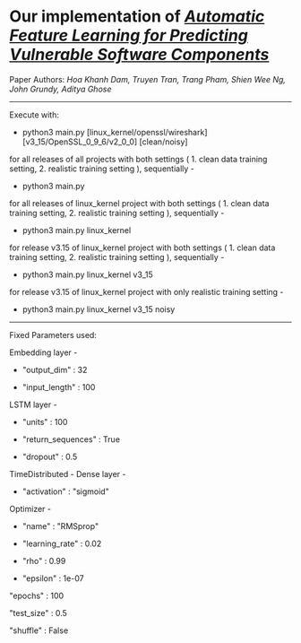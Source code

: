 # Our implementation of [_Automatic Feature Learning for Predicting Vulnerable Software Components_](https://ieeexplore.ieee.org/document/8540022)

Paper Authors:
_Hoa Khanh Dam, Truyen Tran, Trang Pham, Shien Wee Ng, John Grundy, Aditya Ghose_

---

Execute with:

- python3 main.py [linux_kernel/openssl/wireshark] [v3_15/OpenSSL_0_9_6/v2_0_0] [clean/noisy]

for all releases of all projects with both settings ( 1. clean data training setting, 2. realistic training setting ), sequentially -

- python3 main.py

for all releases of linux_kernel project  with both settings ( 1. clean data training setting, 2. realistic training setting ), sequentially -

- python3 main.py linux_kernel

for release v3.15 of linux_kernel project  with both settings ( 1. clean data training setting, 2. realistic training setting ), sequentially -

- python3 main.py linux_kernel v3_15

for release v3.15 of linux_kernel project with only realistic training setting -

- python3 main.py linux_kernel v3_15 noisy
 
---

Fixed Parameters used:

Embedding layer -

-  "output_dim" : 32
  
-  "input_length" : 100

LSTM layer - 

-  "units" : 100
  
-  "return_sequences" : True
  
-  "dropout" : 0.5

TimeDistributed - Dense layer - 

-  "activation" : "sigmoid"

Optimizer -

-  "name" : "RMSprop"
  
-  "learning_rate" : 0.02
  
-  "rho" : 0.99
  
-  "epsilon" : 1e-07

"epochs" : 100

"test_size" : 0.5

"shuffle" : False
